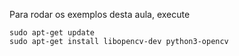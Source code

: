 Para rodar os exemplos desta aula, execute

```
sudo apt-get update
sudo apt-get install libopencv-dev python3-opencv
```

<!--
```python -m pip install --upgrade pip
 python -m pip install opencv-python --no-cache-dir
```
-->
